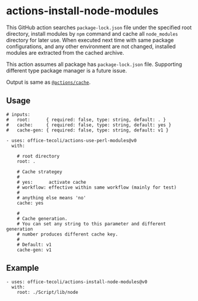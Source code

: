 # actions-install-node-modules

This GitHub action searches `package-lock.json` file under the
specified root directory, install modules by `npm` command and cache
all `node_modules` directory for later use.  When executed next time
with same package configurations, and any other environment are not
changed, installed modules are extracted from the cached archive.

This action assumes all package has `package-lock.json` file.
Supporting different type package manager is a future issue.

Output is same as [`@actions/cache`](https://github.com/actions/cache).

## Usage

```
# inputs:
#   root:      { required: false, type: string, default: . }
#   cache:     { required: false, type: string, default: yes }
#   cache-gen: { required: false, type: string, default: v1 }

- uses: office-tecoli/actions-use-perl-modules@v0
  with:

    # root directory
    root: .

    # Cache strategey
    #
    # yes:      activate cache
    # workflow: effective within same workflow (mainly for test)
    #
    # anything else means 'no'
    cache: yes

    #
    # Cache generation.
    # You can set any string to this parameter and different generation
    # number produces different cache key.
    #
    # Default: v1
    cache-gen: v1

```

## Example

```
- uses: office-tecoli/actions-install-node-modules@v0
  with:
    root: ./Script/lib/node
```
